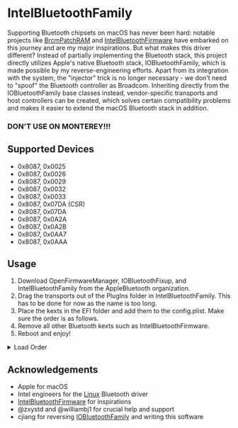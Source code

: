 # IntelBluetoothFamily

Supporting Bluetooth chipsets on macOS has never been hard: notable projects like [BrcmPatchRAM](https://github.com/acidanthera/BrcmPatchRAM) and [IntelBluetoothFirmware](https://github.com/OpenIntelWireless/IntelBluetoothFirmware) have embarked on this journey and are my major inspirations. But what makes this driver different? Instead of partially implementing the Bluetooth stack, this project directly utilizes Apple's native Bluetooth stack, IOBluetoothFamily, which is made possible by my reverse-engineering efforts. Apart from its integration with the system, the "injector" trick is no longer necessary - we don't need to "spoof" the Bluetooth controller as Broadcom. Inheriting directly from the IOBluetoothFamily base classes instead, vendor-specific transports and host controllers can be created, which solves certain compatibility problems and makes it easier to extend the macOS Bluetooth stack in addition.

### DON'T USE ON MONTEREY!!!

## Supported Devices
- 0x8087, 0x0025
- 0x8087, 0x0026
- 0x8087, 0x0029
- 0x8087, 0x0032
- 0x8087, 0x0033
- 0x8087, 0x07DA (CSR)
- 0x8087, 0x07DA
- 0x8087, 0x0A2A
- 0x8087, 0x0A2B
- 0x8087, 0x0AA7
- 0x8087, 0x0AAA

## Usage
1. Download OpenFirmwareManager, IOBluetoothFixup, and IntelBluetoothFamily from the AppleBluetooth organization.
2. Drag the transports out of the PlugIns folder in IntelBluetoothFamily. This has to be done for now as the name is too long.
3. Place the kexts in the EFI folder and add them to the config.plist. Make sure the order is as follows.
4. Remove all other Bluetooth kexts such as IntelBluetoothFirmware.
5. Reboot and enjoy!
<details>
  <summary>Load Order</summary>

  ```xml
    <dict>
      <key>Arch</key>
      <string>Any</string>
      <key>BundlePath</key>
      <string>OpenFirmwareManager.kext</string>
      <key>Comment</key>
      <string></string>
      <key>Enabled</key>
      <true/>
      <key>ExecutablePath</key>
      <string>Contents/MacOS/OpenFirmwareManager</string>
      <key>MaxKernel</key>
      <string></string>
      <key>MinKernel</key>
      <string></string>
      <key>PlistPath</key>
      <string>Contents/Info.plist</string>
    </dict>
    <dict>
      <key>Arch</key>
      <string>Any</string>
      <key>BundlePath</key>
      <string>IOBluetoothFixup.kext</string>
      <key>Comment</key>
      <string></string>
      <key>Enabled</key>
      <true/>
      <key>ExecutablePath</key>
      <string>Contents/MacOS/IOBluetoothFixup</string>
      <key>MaxKernel</key>
      <string>20.99.9</string>
      <key>MinKernel</key>
      <string></string>
      <key>PlistPath</key>
      <string>Contents/Info.plist</string>
    </dict>
    <dict>
      <key>Arch</key>
      <string>Any</string>
      <key>BundlePath</key>
      <string>IntelBluetoothFamily.kext</string>
      <key>Comment</key>
      <string></string>
      <key>Enabled</key>
      <true/>
      <key>ExecutablePath</key>
      <string>Contents/MacOS/IntelBluetoothFamily</string>
      <key>MaxKernel</key>
      <string>20.99.9</string>
      <key>MinKernel</key>
      <string></string>
      <key>PlistPath</key>
      <string>Contents/Info.plist</string>
    </dict>
    <dict>
      <key>Arch</key>
      <string>Any</string>
      <key>BundlePath</key>
      <string>IntelBluetoothHostControllerUSBTransport.kext</string>
      <key>Comment</key>
      <string></string>
      <key>Enabled</key>
      <true/>
      <key>ExecutablePath</key>
      <string>Contents/MacOS/IntelBluetoothHostControllerUSBTransport</string>
      <key>MaxKernel</key>
      <string>20.99.9</string>
      <key>MinKernel</key>
      <string></string>
      <key>PlistPath</key>
      <string>Contents/Info.plist</string>
    </dict>
    <dict>
      <key>Arch</key>
      <string>Any</string>
      <key>BundlePath</key>
      <string>IntelGenXBluetoothHostControllerUSBTransport.kext</string>
      <key>Comment</key>
      <string>Please change to the generation of your device.</string>
      <key>Enabled</key>
      <true/>
      <key>ExecutablePath</key>
      <string>Contents/MacOS/IntelGenXBluetoothHostControllerUSBTransport</string>
      <key>MaxKernel</key>
      <string>20.99.9</string>
      <key>MinKernel</key>
      <string></string>
      <key>PlistPath</key>
      <string>Contents/Info.plist</string>
    </dict>
  ```
</details>

## Acknowledgements
- Apple for macOS
- Intel engineers for the [Linux](https://github.com/torvalds/linux/tree/master/drivers/bluetooth) Bluetooth driver
- [IntelBluetoothFirmware](https://github.com/OpenIntelWireless/IntelBluetoothFirmware) for inspirations
- @zxystd and @williambj1 for crucial help and support
- cjiang for reversing [IOBluetoothFamily](https://github.com/CharlieJiangXXX/MacKernelSDK) and writing this software 
